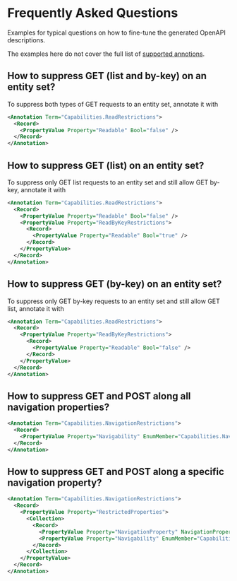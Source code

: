 # Frequently Asked Questions

Examples for typical questions on how to fine-tune the generated OpenAPI descriptions.

The examples here do not cover the full list of [supported annotions](Annotations.md).

## How to suppress GET (list and by-key) on an entity set?

To suppress both types of GET requests to an entity set, annotate it with

```xml
<Annotation Term="Capabilities.ReadRestrictions">
  <Record>
    <PropertyValue Property="Readable" Bool="false" />
  </Record>
</Annotation>
```

## How to suppress GET (list) on an entity set?

To suppress only GET list requests to an entity set and still allow GET by-key, annotate it with

```xml
<Annotation Term="Capabilities.ReadRestrictions">
  <Record>
    <PropertyValue Property="Readable" Bool="false" />
    <PropertyValue Property="ReadByKeyRestrictions">
      <Record>
        <PropertyValue Property="Readable" Bool="true" />
      </Record>
    </PropertyValue>
  </Record>
</Annotation>
```

## How to suppress GET (by-key) on an entity set?

To suppress only GET by-key requests to an entity set and still allow GET list, annotate it with

```xml
<Annotation Term="Capabilities.ReadRestrictions">
  <Record>
    <PropertyValue Property="ReadByKeyRestrictions">
      <Record>
        <PropertyValue Property="Readable" Bool="false" />
      </Record>
    </PropertyValue>
  </Record>
</Annotation>
```

## How to suppress GET and POST along all navigation properties?

```xml
<Annotation Term="Capabilities.NavigationRestrictions">
  <Record>
    <PropertyValue Property="Navigability" EnumMember="Capabilities.NavigationType/None" />
  </Record>
</Annotation>
```

## How to suppress GET and POST along a specific navigation property?

```xml
<Annotation Term="Capabilities.NavigationRestrictions">
  <Record>
    <PropertyValue Property="RestrictedProperties">
      <Collection>
        <Record>
          <PropertyValue Property="NavigationProperty" NavigationPropertyPath="Foo" />
          <PropertyValue Property="Navigability" EnumMember="Capabilities.NavigationType/None" />
        </Record>
      </Collection>
    </PropertyValue>
  </Record>
</Annotation>
```
